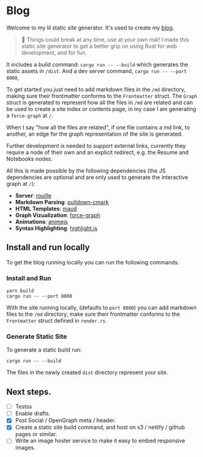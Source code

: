 # Blog

Welcome to my lil static site generator. It's used to create my [blog](https://iainmaitland.com).

> :dromedary_camel: Things could break at any time, use at your own risk! I made this static site generator to get a better grip on using Rust for web development, and for fun.

It includes a build command: `cargo run -- --build` which generates the static assets in `/dist`. And a dev server command, `cargo run -- --port 8008`, 

To get started you just need to add markdown files in the `/md` directory, making sure their frontmatter conforms to the `Frontmatter` struct. The `Graph` struct is generated to represent how all the files in `/md` are related and can be used to create a site index or contents page, in my case I am generating a `force-graph` at `/`.

When I say "how all the files are related", if one file contains a md link, to another, an edge for the graph representation of the site is generated.

Further development is needed to support external links, currently they require a node of their own and an explicit redirect, e.g. the Resume and Notebooks nodes.

All this is made possible by the following dependencies (the JS dependencies are optional and are only used to generate the interactive graph at `/`):

- **Server**: [rouille](https://github.com/tomaka/rouille)
- **Markdown Parsing**: [pulldown-cmark](https://github.com/raphlinus/pulldown-cmark)
- **HTML Templates**: [maud](https://github.com/lambda-fairy/maud)
- **Graph Vizualization**: [force-graph](https://github.com/vasturiano/force-graph)
- **Animations**: [animejs](https://github.com/juliangarnier/anime/)
- **Syntax Highlighting**: [highlight.js](https://github.com/highlightjs/highlight.js)

## Install and run locally

To get the blog running locally you can run the following commands.

### Install and Run
```
yarn build
cargo run -- --port 8000
```

With the site running locally, (defaults to `port 8080`) you can add markdown files to the `/md` directory, make sure their frontmatter conforms to the `Frontmatter` struct defined in `render.rs`.

### Generate Static Site
To generate a static build run:
```
cargo run -- --build
```
The files in the newly created `dist` directory represent your site.

## Next steps.
- [ ] Testss
- [ ] Enable drafts.
- [x] Post Social / OpenGraph meta / header.
- [x] Create a static site build command, and host on s3 / netlify / github pages or similar.
- [ ] Write an image hoster service to make it easy to embed responsive images.
